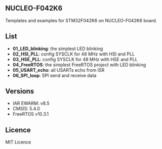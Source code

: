 ## NUCLEO-F042K6

Templates and examples for STM32F042K6 on NUCLEO-F042K6 board.

## List
  - **01_LED_blinking**: the simplest LED blinking
  - **02_HSI_PLL**: config SYSCLK for 48 MHz with HSI and PLL
  - **03_HSE_PLL**: config SYSCLK for 48 MHz with HSE and PLL
  - **04_FreeRTOS**: the simplest FreeRTOS project with LED blinking
  - **05_USART_echo**: all USARTs echo from ISR
  - **06_SPI_loop**: SPI send and receive data

## Versions
  - IAR EWARM: v8.5
  - CMSIS: 5.4.0
  - FreeRTOS v10.3.1

## Licence
MIT Licence
